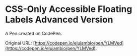 # CSS-Only Accessible Floating Labels Advanced Version

A Pen created on CodePen.

Original URL: [https://codepen.io/elujambio/pen/YLMVed](https://codepen.io/elujambio/pen/YLMVed).

